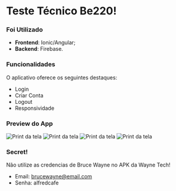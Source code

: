 # Teste Técnico Be220!

### Foi Utilizado

- **Frontend**: Ionic/Angular;
- **Backend**: Firebase.

### Funcionalidades

O aplicativo oferece os seguintes destaques:

- Login
- Criar Conta
- Logout
- Responsividade

### Preview do App

![Print da tela](screenshot/1.png)
![Print da tela](screenshot/2.png)
![Print da tela](screenshot/3.png)
![Print da tela](screenshot/4.png)

### Secret!

Não utilize as credencias de Bruce Wayne no APK da Wayne Tech!

- Email: brucewayne@email.com
- Senha: alfredcafe
